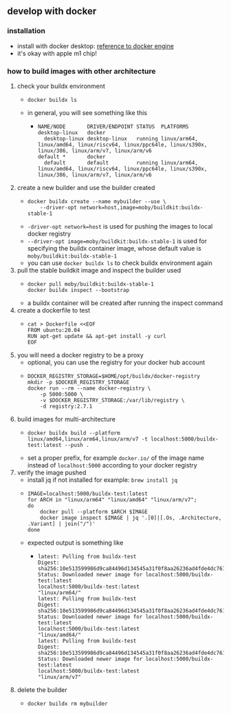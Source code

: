 ## develop with docker

### installation

* install with docker desktop: [reference to docker engine](https://www.docker.com/products/docker-desktop)
* it's okay with apple m1 chip!

### how to build images with other architecture

1. check your buildx environment
    * ```shell
      docker buildx ls
      ```
    * in general, you will see something like this
        + ```text
          NAME/NODE       DRIVER/ENDPOINT STATUS  PLATFORMS
          desktop-linux   docker
            desktop-linux desktop-linux   running linux/arm64, linux/amd64, linux/riscv64, linux/ppc64le, linux/s390x, linux/386, linux/arm/v7, linux/arm/v6
          default *       docker
            default       default         running linux/arm64, linux/amd64, linux/riscv64, linux/ppc64le, linux/s390x, linux/386, linux/arm/v7, linux/arm/v6
          ```
2. create a new builder and use the builder created
    * ```shell
      docker buildx create --name mybuilder --use \
          --driver-opt network=host,image=moby/buildkit:buildx-stable-1
      ```
    * `-driver-opt network=host` is used for pushing the images to local docker registry
    * `--driver-opt image=moby/buildkit:buildx-stable-1` is used for specifying the buildx container image, whose
      default value is `moby/buildkit:buildx-stable-1`
    * you can use `docker buildx ls` to check buildx environment again
3. pull the stable buildkit image and inspect the builder used
    * ```shell
      docker pull moby/buildkit:buildx-stable-1
      docker buildx inspect --bootstrap
      ```
    * a buildx container will be created after running the inspect command
4. create a dockerfile to test
    * ```shell
      cat > Dockerfile <<EOF
      FROM ubuntu:20.04
      RUN apt-get update && apt-get install -y curl
      EOF
      ```
5. you will need a docker registry to be a proxy
    * optional, you can use the registry for your docker hub account
    * ```shell
      DOCKER_REGISTRY_STORAGE=$HOME/opt/buildx/docker-registry
      mkdir -p $DOCKER_REGISTRY_STORAGE
      docker run --rm --name docker-registry \
          -p 5000:5000 \
          -v $DOCKER_REGISTRY_STORAGE:/var/lib/registry \
          -d registry:2.7.1
      ```
6. build images for multi-architecture
    * ```shell
      docker buildx build --platform linux/amd64,linux/arm64,linux/arm/v7 -t localhost:5000/buildx-test:latest --push .
      ```
    * set a proper prefix, for example `docker.io/` of the image name instead of `localhost:5000` according to your
      docker registry
7. verify the image pushed
    * install jq if not installed for example: `brew install jq`
    * ```shell
      IMAGE=localhost:5000/buildx-test:latest
      for ARCH in "linux/arm64" "linux/amd64" "linux/arm/v7";
      do
          docker pull --platform $ARCH $IMAGE 
          docker image inspect $IMAGE | jq '.[0]|[.Os, .Architecture, .Variant] | join("/")'
      done
      ```
    * expected output is something like
        + ```text
          latest: Pulling from buildx-test
          Digest: sha256:10e513599986d9ca84496d134545a31f0f8aa26236ad4fde4dc76188d676dbc9
          Status: Downloaded newer image for localhost:5000/buildx-test:latest
          localhost:5000/buildx-test:latest
          "linux/arm64/"
          latest: Pulling from buildx-test
          Digest: sha256:10e513599986d9ca84496d134545a31f0f8aa26236ad4fde4dc76188d676dbc9
          Status: Downloaded newer image for localhost:5000/buildx-test:latest
          localhost:5000/buildx-test:latest
          "linux/amd64/"
          latest: Pulling from buildx-test
          Digest: sha256:10e513599986d9ca84496d134545a31f0f8aa26236ad4fde4dc76188d676dbc9
          Status: Downloaded newer image for localhost:5000/buildx-test:latest
          localhost:5000/buildx-test:latest
          "linux/arm/v7"
          ```
8. delete the builder
    * ```shell
      docker buildx rm mybuilder
      ```
